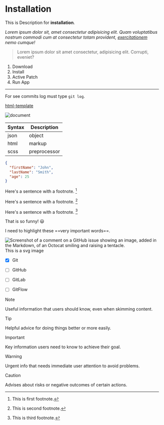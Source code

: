 # Installation
This is Description for **installation**.

*Lorem ipsum dolor sit, amet consectetur adipisicing elit. Quam voluptatibus nostrum commodi cum at consectetur totam provident, <ins>exercitationem</ins> nemo cumque!*

> Lorem ipsum dolor sit amet consectetur, adipisicing elit. Corrupti, eveniet?

1. Download
1. Install
1. Active Patch
1. Run App
---
For see commits log must type `git log`.

[html-template](https://github.com/homayoonghadiri/html-template)

![document](videos/numerical%20range%20of%20columns%20in%20bootstrap.jpg)


| Syntax | Description |
| ----------- | ----------- |
| json | object |
| html | markup |
|scss|preprocessor|

```json
{
  "firstName": "John",
  "lastName": "Smith",
  "age": 25
}
```

Here's a sentence with a footnote. [^1]

Here's a sentence with a footnote. [^2]

Here's a sentence with a footnote. [^3]

[^1]: This is first footnote.

[^2]: This is second footnote.

[^3]: This is third footnote.

That is so funny! :smiley:

I need to highlight these ==very important words==.

![Screenshot of a comment on a GitHub issue showing an image, added in the Markdown, of an Octocat smiling and raising a tentacle.](https://myoctocat.com/assets/images/base-octocat.svg)
This is a svg image

- [x] Git
- [ ] GitHub
- [ ] GitLab
- [ ] GitFlow


> [!NOTE]
> Useful information that users should know, even when skimming content.

> [!TIP]
> Helpful advice for doing things better or more easily.

> [!IMPORTANT]
> Key information users need to know to achieve their goal.

> [!WARNING]
> Urgent info that needs immediate user attention to avoid problems.

> [!CAUTION]
> Advises about risks or negative outcomes of certain actions.